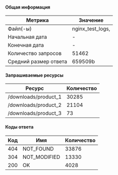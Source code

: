 #### Общая информация

|Метрика                |Значение          |
|-----------------------|------------------|
|Файл(-ы)               |nginx_test_logs,  |
|Начальная дата         | -                |
|Конечная дата          | -                |
|Количество запросов    |51462             |
|Средний размер ответа  |659509b           |

#### Запрашиваемые ресурсы

|Ресурс               |Количество |
|---------------------|-----------|
|/downloads/product_1 |30285      |
|/downloads/product_2 |21104      |
|/downloads/product_3 |73         |

#### Коды ответа

|Код |Имя                           |Количество |
|----|------------------------------|-----------|
|404 |NOT_FOUND                     |33876      |
|304 |NOT_MODIFIED                  |13330      |
|200 |OK                            |4028       |
